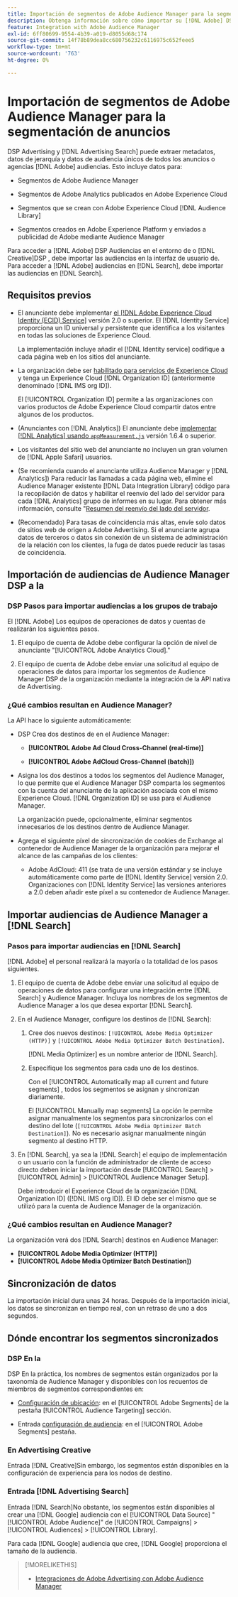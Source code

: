 ```yaml
---
title: Importación de segmentos de Adobe Audience Manager para la segmentación de anuncios
description: Obtenga información sobre cómo importar su [!DNL Adobe] DSP Audiencias de en Advertising y Search con Adobe Audience Manager
feature: Integration with Adobe Audience Manager
exl-id: 6ff80699-9554-4b39-a019-d8055d68c174
source-git-commit: 14f78b89dea8cc680756232c6116975c652feee5
workflow-type: tm+mt
source-wordcount: '763'
ht-degree: 0%

---
```


# Importación de segmentos de Adobe Audience Manager para la segmentación de anuncios

DSP Advertising y [!DNL Advertising Search] puede extraer metadatos, datos de jerarquía y datos de audiencia únicos de todos los anuncios o agencias [!DNL Adobe] audiencias<!-- segments or audiences? Standardize terms per AAM's docs -->. Esto incluye datos para:

* Segmentos de Adobe Audience Manager

* Segmentos de Adobe Analytics publicados en Adobe Experience Cloud

* Segmentos que se crean con Adobe Experience Cloud [!DNL Audience Library]

* Segmentos creados en Adobe Experience Platform y enviados a publicidad de Adobe mediante Audience Manager

Para acceder a [!DNL Adobe] DSP Audiencias en el entorno de o [!DNL Creative]DSP , debe importar las audiencias en la interfaz de usuario de. Para acceder a [!DNL Adobe] audiencias en [!DNL Search], debe importar las audiencias en [!DNL Search].

## Requisitos previos

* El anunciante debe implementar [el [!DNL Adobe Experience Cloud Identity (ECID) Service]](https://experienceleague.adobe.com/docs/id-service/using/intro/overview.html) versión 2.0 o superior. El [!DNL Identity Service] proporciona un ID universal y persistente que identifica a los visitantes en todas las soluciones de Experience Cloud.

   La implementación incluye añadir el [!DNL Identity service] codifique a cada página web en los sitios del anunciante.

* La organización debe ser [habilitado para servicios de Experience Cloud](https://experienceleague.adobe.com/docs/core-services/interface/services/core-services.html) y tenga un Experience Cloud [!DNL Organization ID] (anteriormente denominado [!DNL IMS org ID]).

   El [!UICONTROL Organization ID] permite a las organizaciones con varios productos de Adobe Experience Cloud compartir datos entre algunos de los productos.

* (Anunciantes con [!DNL Analytics]) El anunciante debe [implementar [!DNL Analytics] usando `appMeasurement.js`](https://experienceleague.adobe.com/docs/analytics/implementation/js/overview.html) versión 1.6.4 o superior.

* Los visitantes del sitio web del anunciante no incluyen un gran volumen de [!DNL Apple Safari] usuarios.

* (Se recomienda cuando el anunciante utiliza Audience Manager y [!DNL Analytics]) Para reducir las llamadas a cada página web, elimine el Audience Manager existente [!DNL Data Integration Library] código para la recopilación de datos y habilitar el reenvío del lado del servidor para cada [!DNL Analytics] grupo de informes en su lugar. Para obtener más información, consulte &quot;[Resumen del reenvío del lado del servidor](https://experienceleague.adobe.com/docs/analytics/admin/admin-tools/server-side-forwarding/ssf.html).

* (Recomendado) Para tasas de coincidencia más altas, envíe solo datos de sitios web de origen a Adobe Advertising. Si el anunciante agrupa datos de terceros o datos sin conexión de un sistema de administración de la relación con los clientes, la fuga de datos puede reducir las tasas de coincidencia.

## Importación de audiencias de Audience Manager DSP a la

### DSP Pasos para importar audiencias a los grupos de trabajo

El [!DNL Adobe] Los equipos de operaciones de datos y cuentas de realizarán los siguientes pasos.

1. El equipo de cuenta de Adobe debe configurar la opción de nivel de anunciante &quot;[!UICONTROL Adobe Analytics Cloud].&quot;

1. El equipo de cuenta de Adobe debe enviar una solicitud<!-- Submit a request as a JIRA task? --> al equipo de operaciones de datos<!-- implementation team? --> para importar los segmentos de Audience Manager DSP de la organización mediante la integración de la API nativa de Advertising.

### ¿Qué cambios resultan en Audience Manager?

La API hace lo siguiente automáticamente:

* DSP Crea dos destinos de en el Audience Manager:

   * **[!UICONTROL Adobe Ad Cloud Cross-Channel (real-time)]**

   * **[!UICONTROL Adobe AdCloud Cross-Channel (batch)])**

* Asigna los dos destinos a todos los segmentos del Audience Manager, lo que permite que el Audience Manager DSP comparta los segmentos con la cuenta del anunciante de la aplicación asociada con el mismo Experience Cloud. [!DNL Organization ID] se usa para el Audience Manager. <!-- Verify -->

   La organización puede, opcionalmente, eliminar segmentos innecesarios de los destinos dentro de Audience Manager.

* Agrega el siguiente píxel de sincronización de cookies de Exchange al contenedor de Audience Manager de la organización para mejorar el alcance de las campañas de los clientes:

   * Adobe AdCloud: 411 (se trata de una versión estándar y se incluye automáticamente como parte de [!DNL Identity Service] versión 2.0. Organizaciones con [!DNL Identity Service] las versiones anteriores a 2.0 deben añadir este píxel a su contenedor de Audience Manager.

## Importar audiencias de Audience Manager a [!DNL Search]

### Pasos para importar audiencias en [!DNL Search]

[!DNL Adobe] el personal realizará la mayoría o la totalidad de los pasos siguientes.

1. El equipo de cuenta de Adobe debe enviar una solicitud al equipo de operaciones de datos para configurar una integración entre [!DNL Search] y Audience Manager. Incluya los nombres de los segmentos de Audience Manager a los que desea exportar [!DNL Search].

1. En el Audience Manager, configure los destinos de [!DNL Search]:

   1. Cree dos nuevos destinos: `[!UICONTROL Adobe Media Optimizer (HTTP)]` y `[!UICONTROL Adobe Media Optimizer Batch Destination]`.

      [!DNL Media Optimizer] es un nombre anterior de [!DNL Search].

   1. Especifique los segmentos para cada uno de los destinos.

      Con el [!UICONTROL Automatically map all current and future segments] , todos los segmentos se asignan y sincronizan diariamente.

      El [!UICONTROL Manually map segments] La opción le permite asignar manualmente los segmentos para sincronizarlos con el destino del lote (`[!UICONTROL Adobe Media Optimizer Batch Destination]`). No es necesario asignar manualmente ningún segmento al destino HTTP.

1. En [!DNL Search], ya sea la [!DNL Search] el equipo de implementación o un usuario con la función de administrador de cliente de acceso directo deben iniciar la importación desde [!UICONTROL Search] > [!UICONTROL Admin] > [!UICONTROL Audience Manager Setup].

   Debe introducir el Experience Cloud de la organización [!DNL Organization ID] ([!DNL IMS org ID]). El ID debe ser el mismo que se utilizó para la cuenta de Audience Manager de la organización.

### ¿Qué cambios resultan en Audience Manager?

La organización verá dos [!DNL Search] destinos en Audience Manager:

* **[!UICONTROL Adobe Media Optimizer (HTTP)]**
* **[!UICONTROL Adobe Media Optimizer Batch Destination])**

## Sincronización de datos

La importación inicial dura unas 24 horas. Después de la importación inicial, los datos se sincronizan en tiempo real, con un retraso de uno a dos segundos.

<!--
### How DSP Syncs the Data

DSP syncs the data automatically using the [!DNL Adobe Experience Cloud Identity (ECID) Service]. During synchronization, the [!DNL ECID Service] calls Adobe Advertising at [!DNL cm.eversttech.net]. Because Adobe Advertising is a trusted domain, ID syncs take place from parent pages rather than within the destination publishing iframes, as they do with most third-party activation partners. Audience Manager identifies unique users by device IDs, using the [Audience Manager [!DNL Unique User ID (AAM UUID)]](https://experienceleague.adobe.com/docs/audience-manager/user-guide/reference/ids-in-aam.html#global-device-ids), also called the [!DNL Device ID].

![Synchronization of [!DNL Adobe] audiences in DSP](/help/integrations/assets/audience-manager-sync.png)

### How Search Syncs the Data
-->

<!-- 
Segment membership data is sent only after one of the following events occurs:

* (Advertisers with DSP):

  * The segment is targeted in an Adobe Advertising display ad.

  * The segment is added to the [!DNL Adobe AdCloud Cross-Channel] batch and real-time destinations within the Audience Manager user interface.

* (Advertisers with [!DNL Search]):

  * The segment is targeted in an Adobe Advertising search ad.

  * The segment is added to the [!DNL Adobe Media Optimizer] batch and HTTP destinations within the Audience Manager user interface.
 -->
<!-- Is membership data/whatever available in Creative? If so, does it show the same as DSP? -->

## Dónde encontrar los segmentos sincronizados

### DSP En la

DSP En la práctica, los nombres de segmentos están organizados por la taxonomía de Audience Manager y disponibles con los recuentos de miembros de segmentos correspondientes en:

* [Configuración de ubicación](/help/dsp/campaign-management/placements/placement-settings.md#audience-targeting): en el [!UICONTROL Adobe Segments] de la pestaña [!UICONTROL Audience Targeting] sección.

* Entrada [configuración de audiencia](/help/dsp/audiences/audience-settings.md): en el [!UICONTROL Adobe Segments] pestaña.

### En Advertising Creative

Entrada [!DNL Creative]Sin embargo, los segmentos están disponibles en la configuración de experiencia para los nodos de destino.

### Entrada [!DNL Advertising Search]

Entrada [!DNL Search]No obstante, los segmentos están disponibles al crear una [!DNL Google] audiencia con el [!UICONTROL Data Source] &quot;[!UICONTROL Adobe Audience]&quot; de [!UICONTROL Campaigns] > [!UICONTROL Audiences] > [!UICONTROL Library].

Para cada [!DNL Google] audiencia que cree, [!DNL Google] proporciona el tamaño de la audiencia.

>[!MORELIKETHIS]
>
>* [Integraciones de Adobe Advertising con Adobe Audience Manager](/help/integrations/audience-manager/overview.md)

